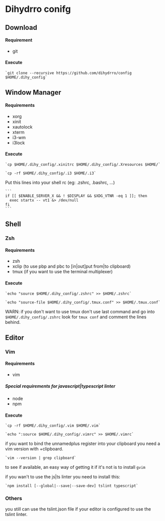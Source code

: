 # Dihydrro conifg

## Download

#### Requirement

  * git

#### Execute

    `git clone --recursive https://github.com/dihydrro/config $HOME/.dihy_config`

## Window Manager

#### Requirements

  * xorg
  * xinit
  * xautolock
  * xterm
  * i3-wm
  * i3lock

#### Execute

    `cp $HOME/.dihy_config/.xinitrc $HOME/.dihy_config/.Xresources $HOME/`

    `cp -rf $HOME/.dihy_config/.i3 $HOME/.i3`

  Put this lines into your shell rc (eg: .zshrc, .bashrc, ...)

    ```
    if [[ $ENABLE_SERVER_X && ! $DISPLAY && $XDG_VTNR -eq 1 ]]; then
      exec startx -- vt1 &> /dev/null
    fi
    ```

## Shell

### Zsh

#### Requirements

  * zsh
  * xclip (to use pbp and pbc to [in|out]put from|to clipboard)
  * tmux (if you want to use the terminal multiplexer)

#### Execute

    `echo "source $HOME/.dihy_config/.zshrc" >> $HOME/.zshrc`

    `echo "source-file $HOME/.dihy_config/.tmux.conf" >> $HOME/.tmux.conf`

WARN: if you don't want to use tmux don't use last command and go into `$HOME/.dihy_config/.zshrc`
look for `tmux conf` and comment the lines behind.

## Editor

### Vim

#### Requirements

  * vim

##### Special requirements for javascript|typescript linter

  * node
  * npm

#### Execute

    `cp -rf $HOME/.dihy_config/.vim $HOME/.vim`

    `echo ":source $HOME/.dihy_config/.vimrc" >> $HOME/.vimrc`

if you want to bind the unnamedplus register into your clipboard you need a vim version with +clipboard.

    `vim --version | grep clipboard`

to see if available, an easy way of getting it if it's not is to install `gvim`

if you wan't to use the js|ts linter you need to install this:

    `npm install [--global|--save|--save-dev] tslint typescript`

### Others

you still can use the tslint.json file if your editor is configured to use the tslint linter.
